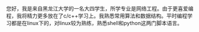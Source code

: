 您好，我是来自黑龙江大学的一名大四学生，所学专业是网络工程。由于更喜爱编程，我将精力更多放在了c/c++学习上。我熟悉常用算法和数据结构。平时编程学习都是在linux下的，对linux较为熟练，熟悉shell和python这两门脚本语言。 